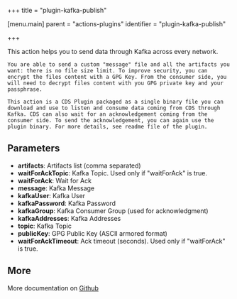 +++
title = "plugin-kafka-publish"

[menu.main]
parent = "actions-plugins"
identifier = "plugin-kafka-publish"

+++

This action helps you to send data through Kafka across every network.

	You are able to send a custom "message" file and all the artifacts you want: there is no file size limit. To improve security, you can encrypt the files content with a GPG Key. From the consumer side, you will need to decrypt files content with you GPG private key and your passphrase.

	This action is a CDS Plugin packaged as a single binary file you can download and use to listen and consume data coming from CDS through Kafka. CDS can also wait for an acknowledgement coming from the consumer side. To send the acknowledgement, you can again use the plugin binary. For more details, see readme file of the plugin.

## Parameters

* **artifacts**: Artifacts list (comma separated)
* **waitForAckTopic**: Kafka Topic. Used only if "waitForAck" is true.
* **waitForAck**: Wait for Ack
* **message**: Kafka Message
* **kafkaUser**: Kafka User
* **kafkaPassword**: Kafka Password
* **kafkaGroup**: Kafka Consumer Group (used for acknowledgment)
* **kafkaAddresses**: Kafka Addresses
* **topic**: Kafka Topic
* **publicKey**: GPG Public Key (ASCII armored format)
* **waitForAckTimeout**: Ack timeout (seconds). Used only if "waitForAck" is true.


## More

More documentation on [Github](https://github.com/ovh/cds/tree/master/contrib/plugins/plugin-kafka-publish/README.md)

